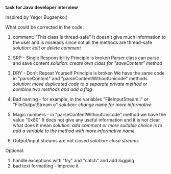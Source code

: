 **task for Java developer interview** 

Inspired by Yegor Bugaenko:)

What could be corrected in the code:

1) comment: "This class is thread-safe" 
It doesn't give much information to the user and is misleads since not all the methods are thread-safe
_solution: edit or delete comment_ 

2) SRP - Single Responsibility Principle is broken
Parser class can parse and save content 
_solution: create own class for "saveContent" method_

3) DRY - Don't Repeat Yourself Principle is broken
We have the same code in "parseContent" and "parseContentWithoutUnicode" methods
_solution: move duplicated code to a separate private method 
or combine two methods and add a flag_

4) Bad naming - for example, in the variables "FileInputStream i" or "FileOutputStream o" 
_solution: change name for more informative_

5) Magic numbers - in "parseContentWithoutUnicode" method we have the value "0x80"
It does not give any useful information and it is not clear what does it mean
_solution: add comment 
or more suitable choice is to add a variable to the method with more informative name_

6) Output/input streams are not closed
_solution: close streams_ 

Optional: 
1) handle exceptions with "try" and "catch" and add logging
2) bad text formatting - improve it

